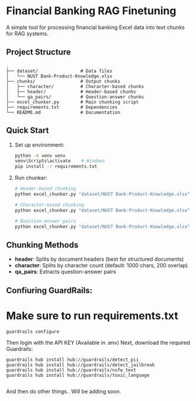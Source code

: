 # Financial Banking RAG Finetuning

A simple tool for processing financial banking Excel data into text chunks for RAG systems.

## Project Structure

```
.
├── dataset/                # Data files
│   └── NUST Bank-Product-Knowledge.xlsx
├── chunks/                 # Output chunks
│   ├── character/          # Character-based chunks
│   ├── header/             # Header-based chunks
│   └── qa_pairs/           # Question-answer chunks
├── excel_chunker.py        # Main chunking script
├── requirements.txt        # Dependencies
└── README.md               # Documentation
```

## Quick Start

1. Set up environment:

   ```bash
   python -m venv venv
   venv\Scripts\activate    # Windows
   pip install -r requirements.txt
   ```

2. Run chunker:

   ```bash
   # Header-based chunking
   python excel_chunker.py "dataset/NUST Bank-Product-Knowledge.xlsx" --chunk-method header

   # Character-based chunking
   python excel_chunker.py "dataset/NUST Bank-Product-Knowledge.xlsx" --chunk-method character

   # Question-answer pairs
   python excel_chunker.py "dataset/NUST Bank-Product-Knowledge.xlsx" --chunk-method qa_pairs
   ```

## Chunking Methods

- **header**: Splits by document headers (best for structured documents)
- **character**: Splits by character count (default: 1000 chars, 200 overlap)
- **qa_pairs**: Extracts question-answer pairs

## Confiuring GuardRails:

# Make sure to run requirements.txt

```
guardrails configure
```

Then login with the API KEY (Available in .env)
Next, download the required Guardrails:

```
guardrails hub install hub://guardrails/detect_pii
guardrails hub install hub://guardrails/detect_jailbreak
guardrails hub install hub://guardrails/nsfw_text
guardrails hub install hub://guardrails/toxic_language


```

And then do other things.. Will be adding soon.
